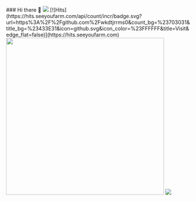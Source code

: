 

<div>
### Hi there 👋
  <img src ="https://hits.seeyoufarm.com/api/count/incr/badge.svg?url=https%3A%2F%2Fgithub.com%2Fwkdtjrrms0&count_bg=%23703031&title_bg=%23433E31&icon=github.svg&icon_color=%23FFFFFF&title=Visit&edge_flat=false)">
[![Hits](https://hits.seeyoufarm.com/api/count/incr/badge.svg?url=https%3A%2F%2Fgithub.com%2Fwkdtjrrms0&count_bg=%23703031&title_bg=%23433E31&icon=github.svg&icon_color=%23FFFFFF&title=Visit&edge_flat=false)](https://hits.seeyoufarm.com)
</div>

<div>
<img width="430" src="https://github-readme-stats.vercel.app/api?username=wkdtjrrms0&show_icons=true&theme=dark">
<img src="http://mazassumnida.wtf/api/v2/generate_badge?boj=wkdtjrrms0">
</div>
